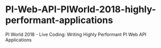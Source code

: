 # PI-Web-API-PIWorld-2018-highly-performant-applications
PI World 2018 - Live Coding: Writing Highly Performant PI Web API Applications
